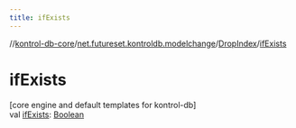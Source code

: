 ```yaml
---
title: ifExists
---
```

//[kontrol-db-core](../../../index.html)/[net.futureset.kontroldb.modelchange](../index.html)/[DropIndex](index.html)/[ifExists](if-exists.html)



# ifExists



[core engine and default templates for kontrol-db]\
val [ifExists](if-exists.html): [Boolean](https://kotlinlang.org/api/latest/jvm/stdlib/kotlin/-boolean/index.html)




